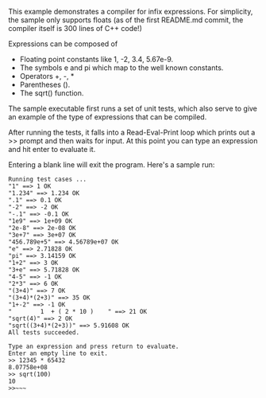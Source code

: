 This example demonstrates a compiler for infix expressions.
For simplicity, the sample only supports floats
(as of the first README.md commit, the compiler itself is 300 lines of C++ code!)

Expressions can be composed of 

* Floating point constants like 1, -2, 3.4, 5.67e-9.
* The symbols e and pi which map to the well known constants.
* Operators +, -, *
* Parentheses ().
* The sqrt() function.

The sample executable first runs a set of unit tests,
which also serve to give an example of the type of expressions
that can be compiled.

After running the tests, it falls into a Read-Eval-Print loop
which prints out a >> prompt and then waits for input. At this
point you can type an expression and hit enter to evaluate it.

Entering a blank line will exit the program. Here's a sample run:

~~~
Running test cases ...
"1" ==> 1 OK
"1.234" ==> 1.234 OK
".1" ==> 0.1 OK
"-2" ==> -2 OK
"-.1" ==> -0.1 OK
"1e9" ==> 1e+09 OK
"2e-8" ==> 2e-08 OK
"3e+7" ==> 3e+07 OK
"456.789e+5" ==> 4.56789e+07 OK
"e" ==> 2.71828 OK
"pi" ==> 3.14159 OK
"1+2" ==> 3 OK
"3+e" ==> 5.71828 OK
"4-5" ==> -1 OK
"2*3" ==> 6 OK
"(3+4)" ==> 7 OK
"(3+4)*(2+3)" ==> 35 OK
"1+-2" ==> -1 OK
"        1  + ( 2 * 10 )    " ==> 21 OK
"sqrt(4)" ==> 2 OK
"sqrt((3+4)*(2+3))" ==> 5.91608 OK
All tests succeeded.

Type an expression and press return to evaluate.
Enter an empty line to exit.
>> 12345 * 65432
8.07758e+08
>> sqrt(100)
10
>>~~~